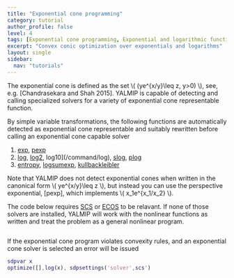 ```yaml
---
title: "Exponential cone programming"
category: tutorial
author_profile: false
level: 4
tags: [Exponential cone programming, Exponential and logarithmic functions]
excerpt: "Convex conic optimization over exponentials and logarithms"
layout: single
sidebar:
  nav: "tutorials"
---
```


The exponential cone is defined as the set \\(  (ye^{x/y}\leq z, y>0) \\), see, e.g. [Chandrasekara and Shah 2015]. YALMIP is capable of detecting and calling specialized solvers for a variety of exponential cone representable function. 

By simple variable transformations, the following functions are automatically detected as exponential cone representable and suitably rewritten before calling an exponential cone capable solver

1. [exp](/command/exp), [pexp](/command/exp)
2. [log](/command/log), [log2](/command/log), log10](/command/log), [slog](/command/log), [plog](/command/log)
3. [entropy](/command/entropy), [logsumexp](/command/logsumexp), [kullbackleibler](/command/kullbackleibler)

Note that YALMIP does not detect exponential cones when written in the canonical form \\( ye^{x/y}\leq z \\), but instead you can use the perspective exponential, [pexp], which implements  \\( x_1e^{x_1/x_2} \\).

The code below requires [SCS](/solver/scs) or [ECOS](/solver/ecos) to be relavant. If none of those solvers are installed, YALMIP will work with the nonlinear functions as written and treat the problem as a general nonlinear program.

````matlab
````

If the exponential cone program violates convexity rules, and an exponential cone solver is selected an error will be issued

````matlab
sdpvar x
optimize([],log(x), sdpsettings('solver',scs')
````
